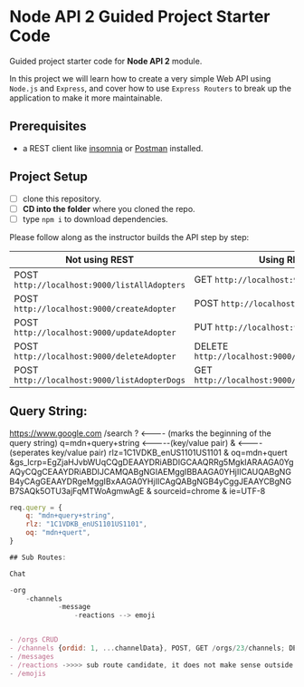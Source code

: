 # Node API 2 Guided Project Starter Code

Guided project starter code for **Node API 2** module.

In this project we will learn how to create a very simple Web API using `Node.js` and `Express`, and cover how to use `Express Routers` to break up the application to make it more maintainable.

## Prerequisites

- a REST client like [insomnia](https://insomnia.rest/download/) or [Postman](https://www.getpostman.com/downloads/) installed.

## Project Setup

- [ ] clone this repository.
- [ ] **CD into the folder** where you cloned the repo.
- [ ] type `npm i` to download dependencies.

Please follow along as the instructor builds the API step by step:

| Not using REST                               | Using REST                                       |
| -------------------------------------------- | ------------------------------------------------ |
| POST `http://localhost:9000/listAllAdopters` | GET    `http://localhost:9000/adopters`          |
| POST `http://localhost:9000/createAdopter`   | POST   `http://localhost:9000/adopters`          |
| POST `http://localhost:9000/updateAdopter`   | PUT    `http://localhost:9000/adopters/:id`      |
| POST `http://localhost:9000/deleteAdopter`   | DELETE `http://localhost:9000/adopters/:id`      |
| POST `http://localhost:9000/listAdopterDogs` | GET    `http://localhost:9000/adopters/:id/dogs` |



## Query String:

https://www.google.com
/search
?                  <---- (marks the beginning of the query string)
q=mdn+query+string <-----(key/value pair)
&                  <---- (seperates key/value pair)
rlz=1C1VDKB_enUS1101US1101
&
oq=mdn+quert
&gs_lcrp=EgZjaHJvbWUqCQgDEAAYDRiABDIGCAAQRRg5MgkIARAAGA0YgAQyCQgCEAAYDRiABDIJCAMQABgNGIAEMggIBBAAGA0YHjIICAUQABgNGB4yCAgGEAAYDRgeMggIBxAAGA0YHjIICAgQABgNGB4yCggJEAAYCBgNGB7SAQk5OTU3ajFqMTWoAgmwAgE
&
sourceid=chrome
&
ie=UTF-8

```js
req.query = {
    q: "mdn+query+string",
    rlz: "1C1VDKB_enUS1101US1101",
    oq: "mdn+quert",
}

## Sub Routes:

Chat

-org
    -channels
            -message
                -reactions --> emoji


- /orgs CRUD
- /channels {ordid: 1, ...channelData}, POST, GET /orgs/23/channels; DELETE /channels/23
- /messages
- /reactions ->>>> sub route candidate, it does not make sense outside of a message.
- /emojis